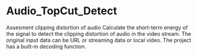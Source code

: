 # Audio_TopCut_Detect
Assesment  clipping distortion of audio
Calculate the short-term energy of the signal to detect the clipping distortion of audio in the video stream. 
The original input data can be URL or streaming data or local video. The project has a built-in decoding function.
